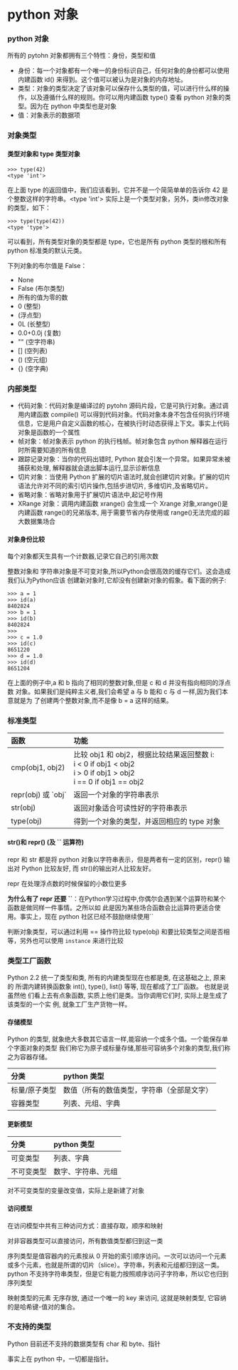 # python 对象

### python 对象
所有的 pytohn 对象都拥有三个特性：身份，类型和值

- 身份：每一个对象都有一个唯一的身份标识自己，任何对象的身份都可以使用内建函数 id() 来得到。这个值可以被认为是对象的内存地址。
- 类型：对象的类型决定了该对象可以保存什么类型的值，可以进行什么样的操作，以及遵循什么样的规则。你可以用内建函数 type() 查看 python 对象的类型。因为在 python 中类型也是对象
- 值：对象表示的数据项

### 对象类型
#### 类型对象和 type 类型对象

    >>> type(42)
    <type 'int'>

在上面 type 的返回值中，我们应该看到，它并不是一个简简单单的告诉你 42 是个整数这样的字符串。\<type 'int'\> 实际上是一个类型对象，另外，类in修改对象的类型，如下：

    >>> type(type(42))
    <type 'type'>

可以看到，所有类型对象的类型都是 type，它也是所有 python 类型的根和所有 python 标准类的默认元类。

下列对象的布尔值是 False：

- None
- False (布尔类型)
- 所有的值为零的数
- 0 (整型)
- (浮点型)
- 0L (长整型)
- 0.0+0.0j (复数)
- "" (空字符串)
- [] (空列表)
- () (空元组)
- {} (空字典)


### 内部类型

- 代码对象：代码对象是编译过的 pytohn 源码片段，它是可执行对象。通过调用内建函数 compile() 可以得到代码对象。代码对象本身不包含任何执行环境信息，它是用户自定义函数的核心，在被执行时动态获得上下文。事实上代码对象是函数的一个属性
- 帧对象：帧对象表示 python 的执行栈帧。帧对象包含 python 解释器在运行时所需要知道的所有信息
- 跟踪记录对象：当你的代码出错时, Python 就会引发一个异常。如果异常未被捕获和处理, 解释器就会退出脚本运行,显示诊断信息
- 切片对象：当使用 Python 扩展的切片语法时,就会创建切片对象。扩展的切片语法允许对不同的索引切片操作,包括步进切片, 多维切片,及省略切片。
- 省略对象：省略对象用于扩展切片语法中,起记号作用
- XRange 对象：调用内建函数 xrange() 会生成一个 Xrange 对象,xrange()是内建函数 range()的兄弟版本, 用于需要节省内存使用或 range()无法完成的超大数据集场合

#### 对象身份比较
每个对象都天生具有一个计数器,记录它自己的引用次数

整数对象和 字符串对象是不可变对象,所以Python会很高效的缓存它们。这会造成我们认为Python应该
创建新对象时,它却没有创建新对象的假象。看下面的例子:

    >>> a = 1
    >>> id(a)
    8402824
    >>> b = 1
    >>> id(b)
    8402824
    >>>
    >>> c = 1.0
    >>> id(c)
    8651220
    >>> d = 1.0
    >>> id(d)
    8651204

在上面的例子中,a 和 b 指向了相同的整数对象,但是 c 和 d 并没有指向相同的浮点数 对象。如果我们是纯粹主义者,我们会希望 a 与 b 能和 c 与 d 一样,因为我们本意就是为 了创建两个整数对象,而不是像 b = a 这样的结果。


### 标准类型

|函数|功能
|:--|:--
|cmp(obj1, obj2) |  比较 obj1 和 obj2，根据比较结果返回整数 i: <br> i \< 0 if obj1 \< obj2 <br> i > 0 if obj1 \> obj2 <br> i == 0 if obj1 == obj2
|repr(obj) 或 \`obj\`|返回一个对象的字符串表示
|str(obj)| 返回对象适合可读性好的字符串表示
|type(obj)|得到一个对象的类型，并返回相应的 type 对象

#### str()和 repr() (及 \`\` 运算符)
repr 和 str 都是将 python 对象以字符串表示，但是两者有一定的区别，repr() 输出对 Python 比较友好, 而 str()的输出对人比较友好。

repr 在处理浮点数的时候保留的小数位更多

**为什么有了 repr 还要 \`\`**：在Python学习过程中,你偶尔会遇到某个运算符和某个函数是做同样一件事情。之所以如 此是因为某些场合函数会比运算符更适合使用。事实上，现在 python 社区已经不鼓励继续使用\`\`

>
判断对象类型，可以通过利用 == 操作符比较 type(obj) 和要比较类型之间是否相等，另外也可以使用 `instance` 来进行比较


### 类型工厂函数
Python 2.2 统一了类型和类, 所有的内建类型现在也都是类, 在这基础之上, 原来的 所谓内建转换函数象 int(), type(), list() 等等, 现在都成了工厂函数。 也就是说虽然他 们看上去有点象函数, 实质上他们是类。当你调用它们时, 实际上是生成了该类型的一个实 例, 就象工厂生产货物一样。

#### 存储模型
Python 的类型, 就象绝大多数其它语言一样,能容纳一个或多个值。一个能保存单个字面对象的类型 我们称它为原子或标量存储,那些可容纳多个对象的类型,我们称之为容器存储。

|分类|python 类型
|:--|:--
|标量/原子类型|数值（所有的数值类型，字符串（全部是文字）
|容器类型|列表、元组、字典

#### 更新模型

|分类|python 类型
|:--|:--
|可变类型|列表、字典
|不可变类型|数字、字符串、元组

对不可变类型的变量改变值，实际上是新建了对象

#### 访问模型
在访问模型中共有三种访问方式：直接存取，顺序和映射

对非容器类型可以直接访问，所有数值类型都归到这一类

序列类型是值容器内的元素按从 0 开始的索引顺序访问。一次可以访问一个元素或多个元素，也就是所谓的切片（slice）。字符串，列表和元组都归到这一类。python 不支持字符串类型，但是它有能力按照顺序访问子字符串，所以它也归到序列类型

映射类型的元素 无序存放, 通过一个唯一的 key 来访问, 这就是映射类型, 它容纳的是哈希键-值对的集合。

### 不支持的类型
Python 目前还不支持的数据类型有 char 和 byte、指针

事实上在 python 中，一切都是指针。


